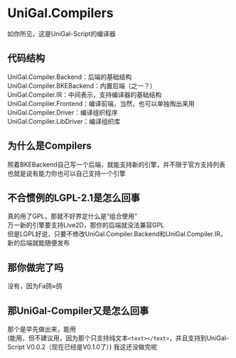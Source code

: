 ﻿# UniGal.Compilers
如你所见，这是UniGal-Script的编译器

## 代码结构
UniGal.Compiler.Backend：后端的基础结构  
UniGal.Compiler.BKEBackend：内置后端（之一？）  
UniGal.Compiler.IR：中间表示，支持编译器的基础结构  
UniGal.Compiler.Frontend：编译前端，当然，也可以单独掏出来用  
UniGal.Compiler.Driver：编译组织程序  
UniGal.Compiler.LibDriver：编译组织库

## 为什么是Compilers
照着BKEBackend自己写一个后端，就能支持新的引擎，并不限于官方支持列表  
也就是说有能力你也可以自己支持一个引擎

## 不合惯例的LGPL-2.1是怎么回事
真的用了GPL，那就不好界定什么是“组合使用”  
万一新的引擎要支持Live2D，那你的后端就没法兼容GPL  
但是LGPL好说，只要不修改UniGal.Compiler.Backend和UniGal.Compiler.IR，新的后端就能随便发布

## 那你做完了吗
没有，因为Fa鸽≈鸽

## 那UniGal-Compiler又是怎么回事
那个是早先做出来，能用  
(能用，但不建议用，因为那个只支持纯文本```<text></text>```，并且支持到UniGal-Script V0.0.2（现在已经是V0.1.0了）)
我这还没做完呢
